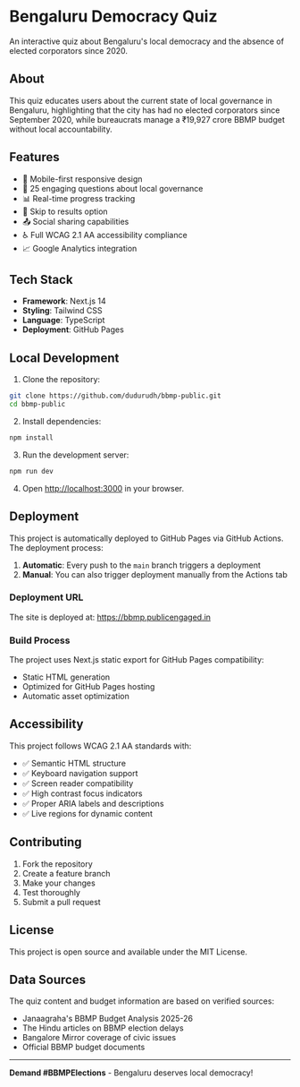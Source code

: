 # Bengaluru Democracy Quiz

An interactive quiz about Bengaluru's local democracy and the absence of elected corporators since 2020.

## About

This quiz educates users about the current state of local governance in Bengaluru, highlighting that the city has had no elected corporators since September 2020, while bureaucrats manage a ₹19,927 crore BBMP budget without local accountability.

## Features

- 📱 Mobile-first responsive design
- 🎯 25 engaging questions about local governance
- 📊 Real-time progress tracking
- 🔄 Skip to results option
- 📤 Social sharing capabilities
- ♿ Full WCAG 2.1 AA accessibility compliance
- 📈 Google Analytics integration

## Tech Stack

- **Framework**: Next.js 14
- **Styling**: Tailwind CSS
- **Language**: TypeScript
- **Deployment**: GitHub Pages

## Local Development

1. Clone the repository:
```bash
git clone https://github.com/dudurudh/bbmp-public.git
cd bbmp-public
```

2. Install dependencies:
```bash
npm install
```

3. Run the development server:
```bash
npm run dev
```

4. Open [http://localhost:3000](http://localhost:3000) in your browser.

## Deployment

This project is automatically deployed to GitHub Pages via GitHub Actions. The deployment process:

1. **Automatic**: Every push to the `main` branch triggers a deployment
2. **Manual**: You can also trigger deployment manually from the Actions tab

### Deployment URL

The site is deployed at: https://bbmp.publicengaged.in

### Build Process

The project uses Next.js static export for GitHub Pages compatibility:

- Static HTML generation
- Optimized for GitHub Pages hosting
- Automatic asset optimization

## Accessibility

This project follows WCAG 2.1 AA standards with:

- ✅ Semantic HTML structure
- ✅ Keyboard navigation support
- ✅ Screen reader compatibility
- ✅ High contrast focus indicators
- ✅ Proper ARIA labels and descriptions
- ✅ Live regions for dynamic content

## Contributing

1. Fork the repository
2. Create a feature branch
3. Make your changes
4. Test thoroughly
5. Submit a pull request

## License

This project is open source and available under the MIT License.

## Data Sources

The quiz content and budget information are based on verified sources:

- Janaagraha's BBMP Budget Analysis 2025-26
- The Hindu articles on BBMP election delays
- Bangalore Mirror coverage of civic issues
- Official BBMP budget documents

---

**Demand #BBMPElections** - Bengaluru deserves local democracy! 